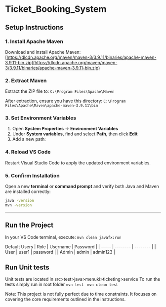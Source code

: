 # Ticket_Booking_System

## Setup Instructions

### 1. Install Apache Maven
Download and install Apache Maven:  
[https://dlcdn.apache.org/maven/maven-3/3.9.11/binaries/apache-maven-3.9.11-bin.zip](https://dlcdn.apache.org/maven/maven-3/3.9.11/binaries/apache-maven-3.9.11-bin.zip)

### 2. Extract Maven
Extract the ZIP file to:
``` C:\Program Files\Apache\Maven ```

After extraction, ensure you have this directory:
``` C:\Program Files\Apache\Maven\apache-maven-3.9.11\bin  ```


### 3. Set Environment Variables
1. Open **System Properties** → **Environment Variables**
2. Under **System variables**, find and select **Path**, then click **Edit**
3. Add a new path:


### 4. Reload VS Code
Restart Visual Studio Code to apply the updated environment variables.

### 5. Confirm Installation
Open a new **terminal** or **command prompt** and verify both Java and Maven are installed correctly:

```bash
java -version
mvn -version
```
---

## Run the Project

In your VS Code terminal, execute:
``` mvn clean javafx:run ```

Default Users
| Role  | Username | Password |
| ----- | -------- | -------- |
| User  | user1    | password |
| Admin | admin    | admin123 |

## Run Unit tests

Unit tests are located in src>test>java>menuki>ticketing>service
To run the tests simply run in root folder
``` mvn test ```
``` mvn clean test ```


Note: This project is not fully perfect due to time constraints. It focuses on covering the 
core requirements outlined in the instructions. 